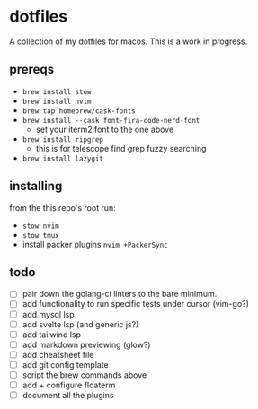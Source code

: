 # dotfiles

A collection of my dotfiles for macos. This is a work in progress.

## prereqs

- `brew install stow`
- `brew install nvim`
- `brew tap homebrew/cask-fonts`
- `brew install --cask font-fira-code-nerd-font`
    - set your iterm2 font to the one above
- `brew install ripgrep`
    - this is for telescope find grep fuzzy searching
- `brew install lazygit`

## installing

from the this repo's root run:
- `stow nvim`
- `stow tmux`
- install packer plugins `nvim +PackerSync`

## todo

- [ ] pair down the golang-ci linters to the bare minimum.
- [ ] add functionality to run specific tests under cursor (vim-go?)
- [ ] add mysql lsp
- [ ] add svelte lsp (and generic js?)
- [ ] add tailwind lsp
- [ ] add markdown previewing (glow?)
- [ ] add cheatsheet file
- [ ] add git config template
- [ ] script the brew commands above
- [ ] add + configure floaterm
- [ ] document all the plugins
